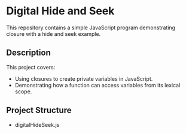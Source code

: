 # Digital Hide and Seek

This repository contains a simple JavaScript program demonstrating closure with a hide and seek example.

## Description

This project covers:
- Using closures to create private variables in JavaScript.
- Demonstrating how a function can access variables from its lexical scope.

## Project Structure

- digitalHideSeek.js